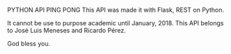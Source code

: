 PYTHON API PING PONG
This API was made it with Flask, REST on Python.

It cannot be use to purpose academic until January, 2018.
This API belongs to José Luis Meneses and Ricardo Pérez.

God bless you.
